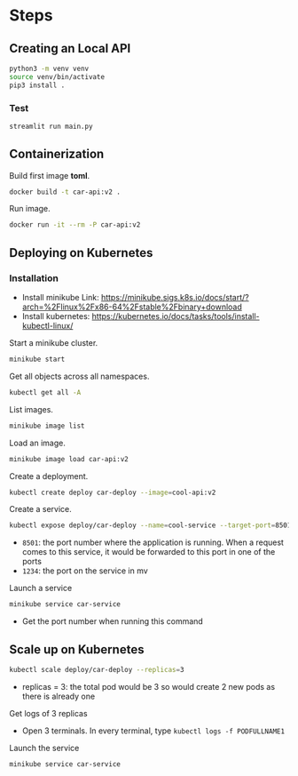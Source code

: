 
# Steps  

## Creating an Local API
```bash
python3 -m venv venv 
source venv/bin/activate
pip3 install .
```

### Test 
```bash
streamlit run main.py 
```


## Containerization
Build first image **toml**.
```bash
docker build -t car-api:v2 .
```

Run image.
```bash
docker run -it --rm -P car-api:v2
```

## Deploying on Kubernetes

### Installation 
- Install minikube Link: https://minikube.sigs.k8s.io/docs/start/?arch=%2Flinux%2Fx86-64%2Fstable%2Fbinary+download
- Install kubernetes: https://kubernetes.io/docs/tasks/tools/install-kubectl-linux/


Start a minikube cluster.
```bash
minikube start
```

Get all objects across all namespaces.
```bash
kubectl get all -A
```

List images.
```bash
minikube image list
```

Load an image.
```bash
minikube image load car-api:v2
```

Create a deployment.
```bash
kubectl create deploy car-deploy --image=cool-api:v2
```

Create a service.
```bash
kubectl expose deploy/car-deploy --name=cool-service --target-port=8501 --port=1234
```
- `8501`: the port number where the application is running. When a request comes to this service, it would be forwarded to this port in one of the ports 
- `1234`: the port on the service in mv 


Launch a service 
```bash 
minikube service car-service
```
- Get the port number when running this command 
    

## Scale up on Kubernetes 

```bash
kubectl scale deploy/car-deploy --replicas=3
```
- replicas = 3: the total pod would be 3 so would create 2 new pods as there is already one


Get logs of 3 replicas 
- Open 3 terminals. In every terminal, type `kubectl logs -f PODFULLNAME1`

Launch the service 

```bash
minikube service car-service
```